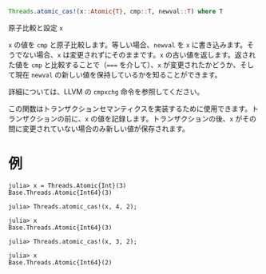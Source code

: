 ```julia
Threads.atomic_cas!(x::Atomic{T}, cmp::T, newval::T) where T
```

原子比較と設定 `x`

`x` の値を `cmp` と原子比較します。等しい場合、`newval` を `x` に書き込みます。そうでない場合、`x` は変更されずにそのままです。`x` の古い値を返します。返された値を `cmp` と比較することで（`===` を介して）、`x` が変更されたかどうか、そして現在 `newval` の新しい値を保持しているかを知ることができます。

詳細については、LLVM の `cmpxchg` 命令を参照してください。

この関数はトランザクションセマンティクスを実装するために使用できます。トランザクションの前に、`x` の値を記録します。トランザクションの後、`x` がその間に変更されていない場合のみ新しい値が保存されます。

# 例

```jldoctest
julia> x = Threads.Atomic{Int}(3)
Base.Threads.Atomic{Int64}(3)

julia> Threads.atomic_cas!(x, 4, 2);

julia> x
Base.Threads.Atomic{Int64}(3)

julia> Threads.atomic_cas!(x, 3, 2);

julia> x
Base.Threads.Atomic{Int64}(2)
```
